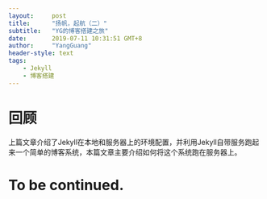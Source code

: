 ```yaml
---
layout:     post
title:      "扬帆，起航（二）"
subtitle:   "YG的博客搭建之旅"
date:       2019-07-11 10:31:51 GMT+8
author:     "YangGuang"
header-style: text
tags:
    - Jekyll
    - 博客搭建
---
```


# 回顾
上篇文章介绍了Jekyll在本地和服务器上的环境配置，并利用Jekyll自带服务跑起来一个简单的博客系统，本篇文章主要介绍如何将这个系统跑在服务器上。

# To be continued.